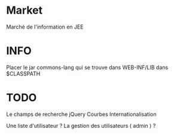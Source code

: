 Market
======

Marché de l'information en JEE




INFO
====

Placer le jar commons-lang qui se trouve dans WEB-INF/LIB dans $CLASSPATH




TODO
====

Le champs de recherche
jQuery
Courbes
Internationalisation

Une liste d'utilisateur ?
La gestion des utilisateurs ( admin ) ?